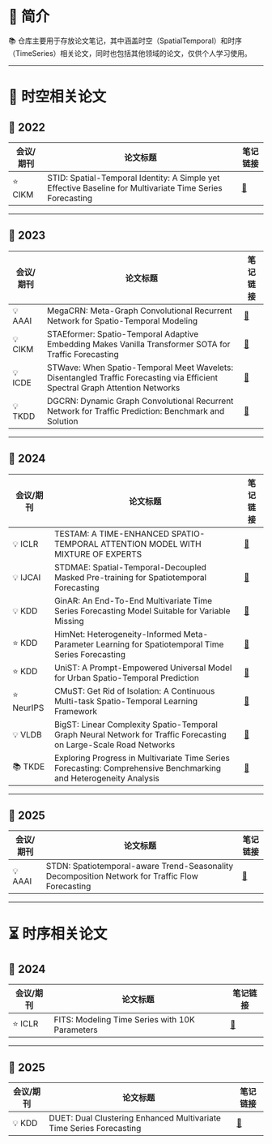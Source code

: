 # 🏰 **简介**  
📚 仓库主要用于存放论文笔记，其中涵盖时空（SpatialTemporal）和时序（TimeSeries）相关论文，同时也包括其他领域的论文，仅供个人学习使用。

---

# 🌌 时空相关论文

## 📅 2022
| 会议/期刊       | 论文标题                                                                                     | 笔记链接      |
|----------------|------------------------------------------------------------------------------------------|-------------|
| ⭐ CIKM       | STID: Spatial-Temporal Identity: A Simple yet Effective Baseline for Multivariate Time Series Forecasting | [📒](Spatial-Temporal/2022_CIKM_STID.md) |

---

## 📅 2023
| 会议/期刊       | 论文标题                                                                                     | 笔记链接      |
|----------------|------------------------------------------------------------------------------------------|-------------|
| 💡 AAAI       | MegaCRN: Meta-Graph Convolutional Recurrent Network for Spatio-Temporal Modeling        | [📒](Spatial-Temporal/2023_AAAI_MegaCRN.md) |
| 💡 CIKM       | STAEformer: Spatio-Temporal Adaptive Embedding Makes Vanilla Transformer SOTA for Traffic Forecasting | [📒](Spatial-Temporal/2023_CIKM_STAEformer.md) |
| 💡 ICDE       | STWave: When Spatio-Temporal Meet Wavelets: Disentangled Traffic Forecasting via Efficient Spectral Graph Attention Networks | [📒](Spatial-Temporal/2023_ICDE_STWave.md) |
| 💡 TKDD       | DGCRN: Dynamic Graph Convolutional Recurrent Network for Traffic Prediction: Benchmark and Solution | [📒](Spatial-Temporal/2023_TKDD_DGCRN.md) |

---

## 📅 2024
| 会议/期刊       | 论文标题                                                                                     | 笔记链接      |
|----------------|------------------------------------------------------------------------------------------|-------------|
| 💡 ICLR       | TESTAM: A TIME-ENHANCED SPATIO-TEMPORAL ATTENTION MODEL WITH MIXTURE OF EXPERTS          | [📒](Spatial-Temporal/2024_ICLR_TESTAM.md) |
| 💡 IJCAI      | STDMAE: Spatial-Temporal-Decoupled Masked Pre-training for Spatiotemporal Forecasting    | [📒](Spatial-Temporal/2024_IJCAI_STDMAE.md) |
| 💡 KDD        | GinAR: An End-To-End Multivariate Time Series Forecasting Model Suitable for Variable Missing | [📒](Spatial-Temporal/2024_KDD_GinAR.md) |
| ⭐ KDD        | HimNet: Heterogeneity-Informed Meta-Parameter Learning for Spatiotemporal Time Series Forecasting | [📒](Spatial-Temporal/2024_KDD_HimNet.md) |
| ⭐ KDD        | UniST: A Prompt-Empowered Universal Model for Urban Spatio-Temporal Prediction           | [📒](Spatial-Temporal/2024_KDD_UniST.md) |
| ⭐ NeurIPS    | CMuST: Get Rid of Isolation: A Continuous Multi-task Spatio-Temporal Learning Framework   | [📒](Spatial-Temporal/2024_NeurIPS_CMuST.md) |
| 💡 VLDB       | BigST: Linear Complexity Spatio-Temporal Graph Neural Network for Traffic Forecasting on Large-Scale Road Networks | [📒](Spatial-Temporal/2024_VLDB_BigST.md) |
| 📚 TKDE       | Exploring Progress in Multivariate Time Series Forecasting: Comprehensive Benchmarking and Heterogeneity Analysis | [📒](Spatial-Temporal/2024_TKDE_BasicTS.md) |

---

## 📅 2025
| 会议/期刊       | 论文标题                                                                                     | 笔记链接      |
|----------------|------------------------------------------------------------------------------------------|-------------|
| 💡 AAAI       | STDN: Spatiotemporal-aware Trend-Seasonality Decomposition Network for Traffic Flow Forecasting | [📒](Spatial-Temporal/2025_AAAI_STDN.md) |

---

# ⏳ 时序相关论文

## 📅 2024
| 会议/期刊       | 论文标题                                                                                     | 笔记链接      |
|----------------|------------------------------------------------------------------------------------------|-------------|
| ⭐ ICLR       | FITS: Modeling Time Series with 10K Parameters                                         | [📒](Time-Series/2024_ICLR_FITS.md) |

---

## 📅 2025
| 会议/期刊       | 论文标题                                                                                     | 笔记链接      |
|----------------|------------------------------------------------------------------------------------------|-------------|
| 💡 KDD        | DUET: Dual Clustering Enhanced Multivariate Time Series Forecasting                     | [📒](Time-Series/2025_KDD_DUET.md) |

